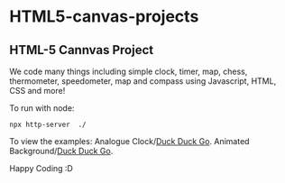 HTML5-canvas-projects
=====================

## HTML-5 Cannvas Project

We code many things including simple clock, timer, map, chess, thermometer, speedometer, map and compass using Javascript, HTML, CSS and more!

To run with node:

```
npx http-server  ./
```

To view the examples:
Analogue Clock/[Duck Duck Go](https://rheh.github.io/HTML5-canvas-projects/analogue_clock/).
Animated Background/[Duck Duck Go](https://rheh.github.io/HTML5-canvas-projects/animated_background/).

Happy Coding :D
